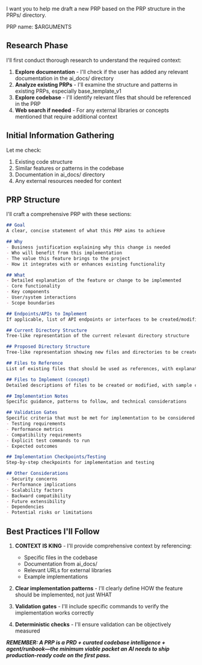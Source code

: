 I want you to help me draft a new PRP based on the PRP structure in the PRPs/ directory.

PRP name: $ARGUMENTS

## Research Phase

I'll first conduct thorough research to understand the required context:

1. **Explore documentation** - I'll check if the user has added any relevant documentation in the ai_docs/ directory
2. **Analyze existing PRPs** - I'll examine the structure and patterns in existing PRPs, especially base_template_v1
3. **Explore codebase** - I'll identify relevant files that should be referenced in the PRP
4. **Web search if needed** - For any external libraries or concepts mentioned that require additional context

## Initial Information Gathering

Let me check:
1. Existing code structure
2. Similar features or patterns in the codebase
3. Documentation in ai_docs/ directory
4. Any external resources needed for context

## PRP Structure

I'll craft a comprehensive PRP with these sections:

```markdown
## Goal
A clear, concise statement of what this PRP aims to achieve

## Why
- Business justification explaining why this change is needed
- Who will benefit from this implementation
- The value this feature brings to the project
- How it integrates with or enhances existing functionality

## What
- Detailed explanation of the feature or change to be implemented
- Core functionality
- Key components
- User/system interactions
- Scope boundaries

## Endpoints/APIs to Implement
If applicable, list of API endpoints or interfaces to be created/modified

## Current Directory Structure
Tree-like representation of the current relevant directory structure

## Proposed Directory Structure
Tree-like representation showing new files and directories to be created

## Files to Reference
List of existing files that should be used as references, with explanations

## Files to Implement (concept)
Detailed descriptions of files to be created or modified, with sample code

## Implementation Notes
Specific guidance, patterns to follow, and technical considerations

## Validation Gates
Specific criteria that must be met for implementation to be considered complete
- Testing requirements
- Performance metrics
- Compatibility requirements
- Explicit test commands to run
- Expected outcomes

## Implementation Checkpoints/Testing
Step-by-step checkpoints for implementation and testing

## Other Considerations
- Security concerns
- Performance implications
- Scalability factors
- Backward compatibility
- Future extensibility
- Dependencies
- Potential risks or limitations
```

## Best Practices I'll Follow

1. **CONTEXT IS KING** - I'll provide comprehensive context by referencing:
   - Specific files in the codebase
   - Documentation from ai_docs/
   - Relevant URLs for external libraries
   - Example implementations

2. **Clear implementation patterns** - I'll clearly define HOW the feature should be implemented, not just WHAT

3. **Validation gates** - I'll include specific commands to verify the implementation works correctly

4. **Deterministic checks** - I'll ensure validation can be objectively measured

***REMEMBER: A PRP is a PRD + curated codebase intelligence + agent/runbook—the minimum viable packet an AI needs to ship production-ready code on the first pass.***